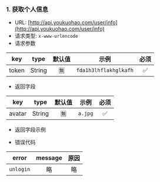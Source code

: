 

### 1. 获取个人信息

* URL: [http://api.youkuohao.com/user/info](http://api.youkuohao.com/user/info)
* 请求类型: `x-www-urlencode`
* 请求参数

key | type | 默认值 | 示例 | 必须
:-:|:-:|:-:|:-:|:-:
token | String | 🈚️| `fda1h3lhflakhglkafh`| ✅



* 返回字段

key | type | 默认值 | 示例 | 必须
:-:|:-:|:-:|:-:|:-:
avatar|String|🈚️| `a.jpg` |  ✅

* 返回字段示例

* 错误代码

error | message | 原因
:-:|:-:|:-:
`unlogin`|略|略




